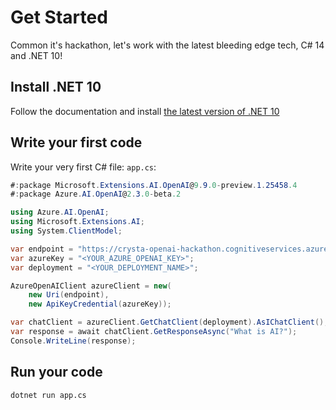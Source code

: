 # Get Started
Common it's hackathon, let's work with the latest bleeding edge tech, C# 14 and .NET 10!

## Install .NET 10
Follow the documentation and install [the latest version of .NET 10](https://dotnet.microsoft.com/en-us/download/dotnet/10.0)

## Write your first code
Write your very first C# file: `app.cs`:

```csharp
#:package Microsoft.Extensions.AI.OpenAI@9.9.0-preview.1.25458.4
#:package Azure.AI.OpenAI@2.3.0-beta.2

using Azure.AI.OpenAI;
using Microsoft.Extensions.AI;
using System.ClientModel;

var endpoint = "https://crysta-openai-hackathon.cognitiveservices.azure.com";
var azureKey = "<YOUR_AZURE_OPENAI_KEY>";
var deployment = "<YOUR_DEPLOYMENT_NAME>";

AzureOpenAIClient azureClient = new(
    new Uri(endpoint),
    new ApiKeyCredential(azureKey));

var chatClient = azureClient.GetChatClient(deployment).AsIChatClient();
var response = await chatClient.GetResponseAsync("What is AI?");
Console.WriteLine(response);
```

## Run your code
```bash
dotnet run app.cs
```